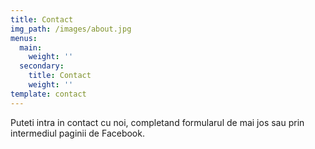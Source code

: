 ```yaml
---
title: Contact
img_path: /images/about.jpg
menus:
  main:
    weight: ''
  secondary:
    title: Contact
    weight: ''
template: contact
---
```

Puteti intra in contact cu noi, completand formularul de mai jos sau prin intermediul paginii de Facebook.

